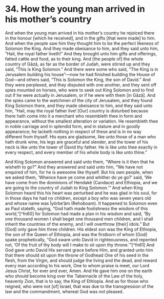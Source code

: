 # 34. How the young man arrived in his mother’s country

And when the young man arrived in his mother’s country he rejoiced there in the honour [which he received], and in the gifts [that were made] to him. And when the people saw him they thought him to be the perfect likeness of Solomon the King. And they made obeisance to him, and they said unto him, “Hail, the royal father liveth!” And they brought unto him gifts and offerings, fatted cattle and food, as to their king. And [the people of] the whole country of Gâzâ, as far as the border of Judah, were stirred up and they said, “This is King Solomon.” And there were some who said, “The King is in Jerusalem building his house”—now he had finished building the House of God—and others said, “This is Solomon the King, the son of David.” And they were perplexed, and they disputed with one another, and they sent off spies mounted on horses, who were to seek out King Solomon and to find out if he were actually in Jerusalem, or if he were with them [in Gâzâ]. And the spies came to the watchmen of the city of Jerusalem, and they found King Solomon there, and they made obeisance to him, and they said unto him, “Hail, may the royal father live! [Our] country is disturbed because there hath come into it a merchant who resembleth thee in form and appearance, without the smallest alteration or variation. He resembleth thee in noble carriage and in splendid form, and in stature and in goodly appearance; he lacketh nothing in respect of these and is in no way different from thyself. His eyes are gladsome, like unto those of a man who hath drunk wine, his legs are graceful and slender, and the tower of his neck is like unto the tower of David thy father. He is like unto thee exactly in every respect, and every member of his whole body is like unto thine.”

And King Solomon answered and said unto them, “Where is it then that he wisheth to go?” And they answered and said unto him, “We have not enquired of him, for he is awesome like thyself. But his own people, when we asked them, ‘Whence have ye come and whither do ye go?’ said, ‘We have come from the dominions of Hendakê (Candace) and Ethiopia, and we are going to the country of Judah to King Solomon.’” And when King Solomon heard this his heart was perturbed and he was glad in his soul, for in those days he had no children, except a boy who was seven years old and whose name was Îyôrbe‘âm (Rehoboam). It happened to Solomon even as Paul stateth, saying, “God hath made foolishness the wisdom of this world,”[^fn60] for Solomon had made a plan in his wisdom and said, “By one thousand women I shall beget one thousand men children, and I shall inherit the countries of the enemy, and I will overthrow [their] idols.” But [God] only gave him three children. His eldest son was the King of Ethiopia, the son of the Queen of Ethiopia, and was the firstborn of whom [God] spake prophetically, “God sware unto David in righteousness, and repented not, ‘Of the fruit of thy body will I make to sit upon thy throne.’”[^fn61] And God gave unto David His servant grace before Him, and granted unto him that there should sit upon the throne of Godhead One of his seed in the flesh, from the Virgin, and should judge the living and the dead, and reward every man according to his work, One to whom praise is meet, our Lord Jesus Christ, for ever and ever, Amen. And He gave him one on the earth who should become king over the Tabernacle of the Law of the holy, heavenly Zion, that is to say, the King of Ethiopia. And as for those who reigned, who were not [of] Israel, that was due to the transgression of the law and the commandment, whereat God was not pleased.

